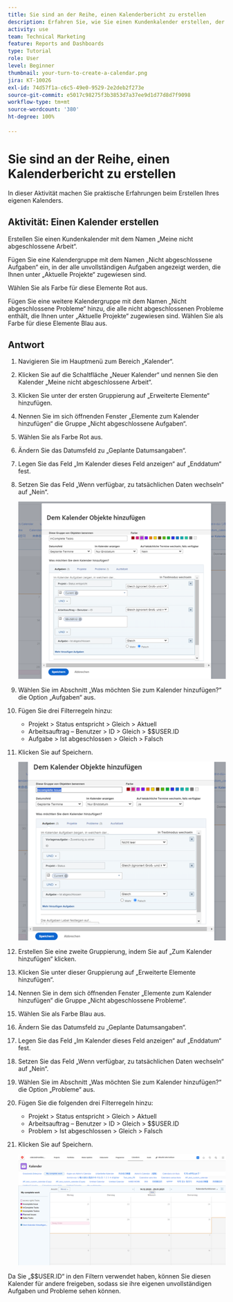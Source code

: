 ```yaml
---
title: Sie sind an der Reihe, einen Kalenderbericht zu erstellen
description: Erfahren Sie, wie Sie einen Kundenkalender erstellen, der Ihre nicht abgeschlossenen Aufgaben und Probleme anzeigt.
activity: use
team: Technical Marketing
feature: Reports and Dashboards
type: Tutorial
role: User
level: Beginner
thumbnail: your-turn-to-create-a-calendar.png
jira: KT-10026
exl-id: 74d57f1a-c6c5-49e0-9529-2e2deb2f273e
source-git-commit: e5017c98275f3b3853d7a37ee9d1d77d8d7f9098
workflow-type: tm+mt
source-wordcount: '380'
ht-degree: 100%

---
```


# Sie sind an der Reihe, einen Kalenderbericht zu erstellen

In dieser Aktivität machen Sie praktische Erfahrungen beim Erstellen Ihres eigenen Kalenders.

## Aktivität: Einen Kalender erstellen

Erstellen Sie einen Kundenkalender mit dem Namen „Meine nicht abgeschlossene Arbeit“.

Fügen Sie eine Kalendergruppe mit dem Namen „Nicht abgeschlossene Aufgaben“ ein, in der alle unvollständigen Aufgaben angezeigt werden, die Ihnen unter „Aktuelle Projekte“ zugewiesen sind.

Wählen Sie als Farbe für diese Elemente Rot aus.

Fügen Sie eine weitere Kalendergruppe mit dem Namen „Nicht abgeschlossene Probleme“ hinzu, die alle nicht abgeschlossenen Probleme enthält, die Ihnen unter „Aktuelle Projekte“ zugewiesen sind. Wählen Sie als Farbe für diese Elemente Blau aus.

## Antwort

1. Navigieren Sie im Hauptmenü zum Bereich „Kalender“.
1. Klicken Sie auf die Schaltfläche „Neuer Kalender“ und nennen Sie den Kalender „Meine nicht abgeschlossene Arbeit“.
1. Klicken Sie unter der ersten Gruppierung auf „Erweiterte Elemente“ hinzufügen.
1. Nennen Sie im sich öffnenden Fenster „Elemente zum Kalender hinzufügen“ die Gruppe „Nicht abgeschlossene Aufgaben“.
1. Wählen Sie als Farbe Rot aus.
1. Ändern Sie das Datumsfeld zu „Geplante Datumsangaben“.
1. Legen Sie das Feld „Im Kalender dieses Feld anzeigen“ auf „Enddatum“ fest.
1. Setzen Sie das Feld „Wenn verfügbar, zu tatsächlichen Daten wechseln“ auf „Nein“.

   ![Ein Screenshot des Bildschirms zum Hinzufügen von Elementen zu einem Kalender](assets/calendar-activity-1.png)

1. Wählen Sie im Abschnitt „Was möchten Sie zum Kalender hinzufügen?“ die Option „Aufgaben“ aus.
1. Fügen Sie drei Filterregeln hinzu:

   * Projekt > Status entspricht > Gleich > Aktuell
   * Arbeitsauftrag – Benutzer > ID > Gleich > $$USER.ID
   * Aufgabe > Ist abgeschlossen > Gleich > Falsch

1. Klicken Sie auf Speichern.

   ![Ein Screenshot des Bildschirms zum Hinzufügen von Elementen zu einem Kalender](assets/calendar-activity-2.png)

1. Erstellen Sie eine zweite Gruppierung, indem Sie auf „Zum Kalender hinzufügen“ klicken.
1. Klicken Sie unter dieser Gruppierung auf „Erweiterte Elemente hinzufügen“.
1. Nennen Sie in dem sich öffnenden Fenster „Elemente zum Kalender hinzufügen“ die Gruppe „Nicht abgeschlossene Probleme“.
1. Wählen Sie als Farbe Blau aus.
1. Ändern Sie das Datumsfeld zu „Geplante Datumsangaben“.
1. Legen Sie das Feld „Im Kalender dieses Feld anzeigen“ auf „Enddatum“ fest.
1. Setzen Sie das Feld „Wenn verfügbar, zu tatsächlichen Daten wechseln“ auf „Nein“.
1. Wählen Sie im Abschnitt „Was möchten Sie zum Kalender hinzufügen?“ die Option „Probleme“ aus.
1. Fügen Sie die folgenden drei Filterregeln hinzu:

   * Projekt > Status entspricht > Gleich > Aktuell
   * Arbeitsauftrag – Benutzer > ID > Gleich > $$USER.ID
   * Problem > Ist abgeschlossen > Gleich > Falsch

1. Klicken Sie auf Speichern.

   ![Ein Screenshot des Bildschirms zum Hinzufügen von Elementen zu einem Kalender](assets/calendar-activity-3.png)

Da Sie „$$USER.ID“ in den Filtern verwendet haben, können Sie diesen Kalender für andere freigeben, sodass sie ihre eigenen unvollständigen Aufgaben und Probleme sehen können.
